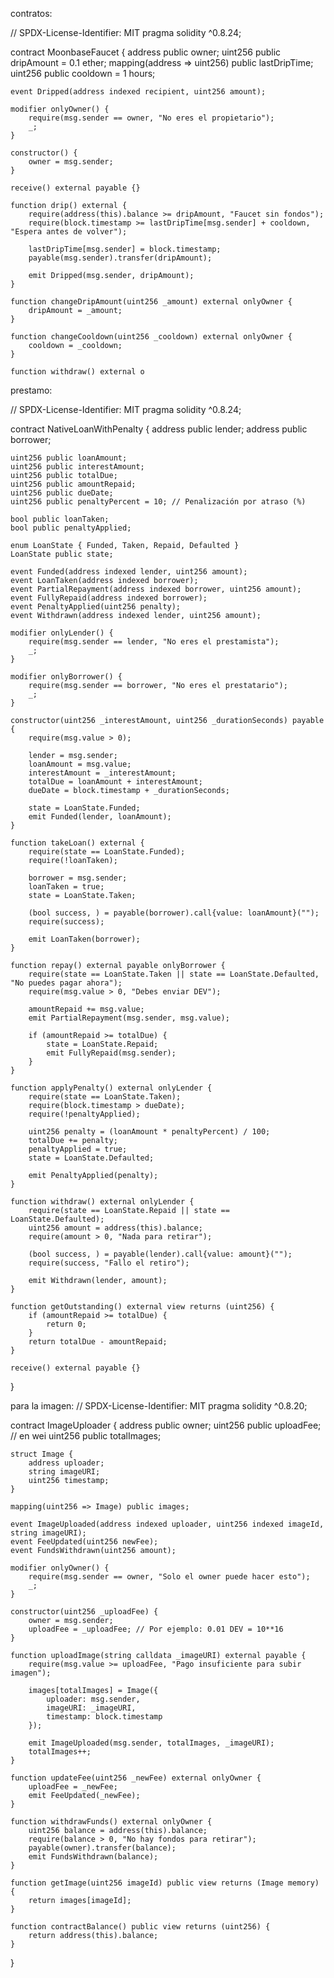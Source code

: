 contratos:

// SPDX-License-Identifier: MIT
pragma solidity ^0.8.24;

contract MoonbaseFaucet {
    address public owner;
    uint256 public dripAmount = 0.1 ether;
    mapping(address => uint256) public lastDripTime;
    uint256 public cooldown = 1 hours;

    event Dripped(address indexed recipient, uint256 amount);

    modifier onlyOwner() {
        require(msg.sender == owner, "No eres el propietario");
        _;
    }

    constructor() {
        owner = msg.sender;
    }

    receive() external payable {}

    function drip() external {
        require(address(this).balance >= dripAmount, "Faucet sin fondos");
        require(block.timestamp >= lastDripTime[msg.sender] + cooldown, "Espera antes de volver");

        lastDripTime[msg.sender] = block.timestamp;
        payable(msg.sender).transfer(dripAmount);

        emit Dripped(msg.sender, dripAmount);
    }

    function changeDripAmount(uint256 _amount) external onlyOwner {
        dripAmount = _amount;
    }

    function changeCooldown(uint256 _cooldown) external onlyOwner {
        cooldown = _cooldown;
    }

    function withdraw() external o

prestamo:

// SPDX-License-Identifier: MIT
pragma solidity ^0.8.24;

contract NativeLoanWithPenalty {
    address public lender;
    address public borrower;

    uint256 public loanAmount;
    uint256 public interestAmount;
    uint256 public totalDue;
    uint256 public amountRepaid;
    uint256 public dueDate;
    uint256 public penaltyPercent = 10; // Penalización por atraso (%)

    bool public loanTaken;
    bool public penaltyApplied;

    enum LoanState { Funded, Taken, Repaid, Defaulted }
    LoanState public state;

    event Funded(address indexed lender, uint256 amount);
    event LoanTaken(address indexed borrower);
    event PartialRepayment(address indexed borrower, uint256 amount);
    event FullyRepaid(address indexed borrower);
    event PenaltyApplied(uint256 penalty);
    event Withdrawn(address indexed lender, uint256 amount);

    modifier onlyLender() {
        require(msg.sender == lender, "No eres el prestamista");
        _;
    }

    modifier onlyBorrower() {
        require(msg.sender == borrower, "No eres el prestatario");
        _;
    }

    constructor(uint256 _interestAmount, uint256 _durationSeconds) payable {
        require(msg.value > 0);

        lender = msg.sender;
        loanAmount = msg.value;
        interestAmount = _interestAmount;
        totalDue = loanAmount + interestAmount;
        dueDate = block.timestamp + _durationSeconds;

        state = LoanState.Funded;
        emit Funded(lender, loanAmount);
    }

    function takeLoan() external {
        require(state == LoanState.Funded);
        require(!loanTaken);

        borrower = msg.sender;
        loanTaken = true;
        state = LoanState.Taken;

        (bool success, ) = payable(borrower).call{value: loanAmount}("");
        require(success);

        emit LoanTaken(borrower);
    }

    function repay() external payable onlyBorrower {
        require(state == LoanState.Taken || state == LoanState.Defaulted, "No puedes pagar ahora");
        require(msg.value > 0, "Debes enviar DEV");

        amountRepaid += msg.value;
        emit PartialRepayment(msg.sender, msg.value);

        if (amountRepaid >= totalDue) {
            state = LoanState.Repaid;
            emit FullyRepaid(msg.sender);
        }
    }

    function applyPenalty() external onlyLender {
        require(state == LoanState.Taken);
        require(block.timestamp > dueDate);
        require(!penaltyApplied);

        uint256 penalty = (loanAmount * penaltyPercent) / 100;
        totalDue += penalty;
        penaltyApplied = true;
        state = LoanState.Defaulted;

        emit PenaltyApplied(penalty);
    }

    function withdraw() external onlyLender {
        require(state == LoanState.Repaid || state == LoanState.Defaulted);
        uint256 amount = address(this).balance;
        require(amount > 0, "Nada para retirar");

        (bool success, ) = payable(lender).call{value: amount}("");
        require(success, "Fallo el retiro");

        emit Withdrawn(lender, amount);
    }

    function getOutstanding() external view returns (uint256) {
        if (amountRepaid >= totalDue) {
            return 0;
        }
        return totalDue - amountRepaid;
    }

    receive() external payable {}
}

 para la imagen: 
// SPDX-License-Identifier: MIT
pragma solidity ^0.8.20;

contract ImageUploader {
    address public owner;
    uint256 public uploadFee; // en wei
    uint256 public totalImages;

    struct Image {
        address uploader;
        string imageURI;
        uint256 timestamp;
    }

    mapping(uint256 => Image) public images;

    event ImageUploaded(address indexed uploader, uint256 indexed imageId, string imageURI);
    event FeeUpdated(uint256 newFee);
    event FundsWithdrawn(uint256 amount);

    modifier onlyOwner() {
        require(msg.sender == owner, "Solo el owner puede hacer esto");
        _;
    }

    constructor(uint256 _uploadFee) {
        owner = msg.sender;
        uploadFee = _uploadFee; // Por ejemplo: 0.01 DEV = 10**16
    }

    function uploadImage(string calldata _imageURI) external payable {
        require(msg.value >= uploadFee, "Pago insuficiente para subir imagen");

        images[totalImages] = Image({
            uploader: msg.sender,
            imageURI: _imageURI,
            timestamp: block.timestamp
        });

        emit ImageUploaded(msg.sender, totalImages, _imageURI);
        totalImages++;
    }

    function updateFee(uint256 _newFee) external onlyOwner {
        uploadFee = _newFee;
        emit FeeUpdated(_newFee);
    }

    function withdrawFunds() external onlyOwner {
        uint256 balance = address(this).balance;
        require(balance > 0, "No hay fondos para retirar");
        payable(owner).transfer(balance);
        emit FundsWithdrawn(balance);
    }

    function getImage(uint256 imageId) public view returns (Image memory) {
        return images[imageId];
    }

    function contractBalance() public view returns (uint256) {
        return address(this).balance;
    }
}
